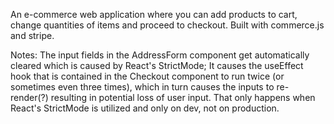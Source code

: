 An e-commerce web application where you can add products to cart, change quantities of items and proceed to checkout. Built with commerce.js and stripe.

Notes:
The input fields in the AddressForm component get automatically cleared which is caused by React's StrictMode;
It causes the useEffect hook that is contained in the Checkout component to run twice (or sometimes even three times),
which in turn causes the inputs to re-render(?) resulting in potential loss of user input.
That only happens when React's StrictMode is utilized and only on dev, not on production.
